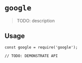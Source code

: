 # `google`

> TODO: description

## Usage

```
const google = require('google');

// TODO: DEMONSTRATE API
```
